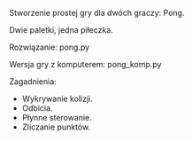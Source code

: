 Stworzenie prostej gry dla dwóch graczy: Pong.

Dwie paletki, jedna piłeczka.

Rozwiązanie: pong.py

Wersja gry z komputerem: pong_komp.py

Zagadnienia:
- Wykrywanie kolizji.
- Odbicia.
- Płynne sterowanie.
- Zliczanie punktów.